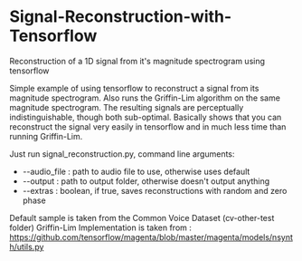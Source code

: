 # Signal-Reconstruction-with-Tensorflow
Reconstruction of a 1D signal from it's magnitude spectrogram using tensorflow

Simple example of using tensorflow to reconstruct a signal from its magnitude spectrogram. Also runs the Griffin-Lim algorithm on the same magnitude spectrogram. The resulting signals are perceptually indistinguishable, though both sub-optimal. Basically shows that you can reconstruct the signal very easily in tensorflow and in much less time than running Griffin-Lim.

Just run signal_reconstruction.py, command line arguments:
* --audio_file : path to audio file to use, otherwise uses default
* --output : path to output folder, otherwise doesn't output anything
* --extras : boolean, if true, saves reconstructions with random and zero phase

Default sample is taken from the Common Voice Dataset (cv-other-test folder)
Griffin-Lim Implementation is taken from : https://github.com/tensorflow/magenta/blob/master/magenta/models/nsynth/utils.py
